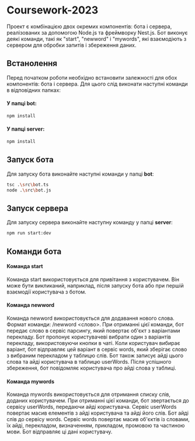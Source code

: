 # Coursework-2023

Проект є комбінацією двох окремих компонентів: бота і сервера, реалізованих за допомогою Node.js та фреймворку Nest.js. Бот виконує деякі команди, такі як "start", "newword" і "mywords", які взаємодіють з сервером для обробки запитів і збереження даних.

## Встанолення
Перед початком роботи необхідно встановити залежності для обох компонентів: бота і сервера. Для цього слід виконати наступні команди в відповідних папках:

#### У папці bot:


```bash
npm install
```
#### У папці server:

```bash
npm install
```

## Запуск бота
Для запуску бота виконайте наступні команди у папці **bot**:

```bash
tsc .\src\bot.ts
node .\src\bot.js
```

## Запуск сервера
Для запуску сервера виконайте наступну команду у папці **server**:

```bash
npm run start:dev
```

## Команди бота
#### Команда start
Команда start використовується для привітання з користувачем. Він може бути викликаний, наприклад, після запуску бота або при першій взаємодії користувача з ботом.

#### Команда newword
Команда newword використовується для додавання нового слова. Формат команди: /newword <слово>. При отриманні цієї команди, бот передає слово в сервіс парсингу, який повертає об'єкт з варіантами перекладу. Бот пропонує користувачеві вибрати один з варіантів перекладу, використовуючи кнопки в чаті. Коли користувач вибирає варіант, бот відправляє цей варіант в сервіс words, який зберігає слово з вибраним перекладом у таблицю слів. Бот також записує айді цього слова та айді користувача в таблицю userWords. Після успішного збереження, бот повідомляє користувача про айді слова у таблиці.

#### Команда mywords
Команда mywords використовується для отримання списку слів, доданих користувачем. При отриманні цієї команди, бот звертається до сервісу userWords, передаючи айді користувача. Сервіс userWords повертає масив елементів з айді користувача та айді його слів. Бот айді слів до сервісу words. Сервіс words повертає масив об'єктів із словами, їх айді, перекладом, визначенням, прикладом, промовою та частиною мови. Бот відправляє ці дані користувачу.

